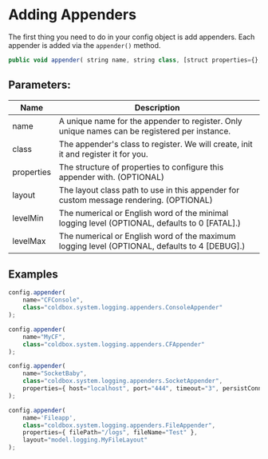 # Adding Appenders

The first thing you need to do in your config object is add appenders. Each appender is added via the `appender()` method.

```javascript
public void appender( string name, string class, [struct properties={},] [string layout,] [levelMin=0,] [levelMax=4] )
```

## Parameters:

| Name       | Description                                                                                    |
| ---------- | ---------------------------------------------------------------------------------------------- |
| name       | A unique name for the appender to register. Only unique names can be registered per instance.  |
| class      | The appender's class to register. We will create, init it and register it for you.             |
| properties | The structure of properties to configure this appender with. (OPTIONAL)                        |
| layout     | The layout class path to use in this appender for custom message rendering. (OPTIONAL)         |
| levelMin   | The numerical or English word of the minimal logging level (OPTIONAL, defaults to 0 \[FATAL].) |
| levelMax   | The numerical or English word of the maximum logging level (OPTIONAL, defaults to 4 \[DEBUG].) |

## Examples

```javascript
config.appender(
    name="CFConsole",
    class="coldbox.system.logging.appenders.ConsoleAppender"
);

config.appender(
    name="MyCF",
    class="coldbox.system.logging.appenders.CFAppender"
);

config.appender(
    name="SocketBaby",
    class="coldbox.system.logging.appenders.SocketAppender",
    properties={ host="localhost", port="444", timeout="3", persistConnection=false }
);

config.appender(
    name='Fileapp',
    class="coldbox.system.logging.appenders.FileAppender",
    properties={ filePath="/logs", fileName="Test" },
    layout="model.logging.MyFileLayout"
);
```
